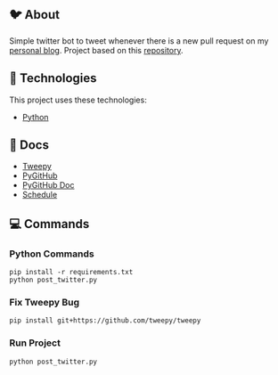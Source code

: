 ## :bird: About

Simple twitter bot to tweet whenever there is a new pull request on my <a href="https://github.com/EDusik/my-blog/" target="_blank">personal blog</a>.
Project based on this <a href="https://github.com/backend-br/bot-twitter" target="_blank">repository</a>.

## :rocket: Technologies

This project uses these technologies:

- [Python](https://www.python.org/)

## :memo: Docs

- [Tweepy](https://dototot.com/how-to-write-a-twitter-bot-with-python-and-tweepy/)
- [PyGitHub](https://github.com/PyGithub/PyGithub)
- [PyGitHub Doc](https://pygithub.readthedocs.io/en/latest/introduction.html)
- [Schedule](https://pypi.org/project/schedule/)

## :computer: Commands
### Python Commands
```pip
pip install -r requirements.txt
python post_twitter.py
```
### Fix Tweepy Bug
```pip
pip install git+https://github.com/tweepy/tweepy
```
### Run Project
```pip
python post_twitter.py
```

